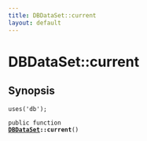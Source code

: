 ```yaml
---
title: DBDataSet::current
layout: default
---
```


# DBDataSet::current

## Synopsis

<code>uses('db');</code>

<code>public function <b><a href="DBDataSet">DBDataSet</a>::current</b>()</code>

